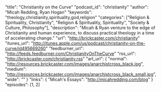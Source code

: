 "title": "Christianity on the Curve"
"podcast_id": "christianity"
"author": "Micah Redding, Ryan Hogan"
"keywords": "theology,christianity,spirituality,god,religion"
"categories": ["Religion & Spirituality, Christianity", "Religion & Spirituality, Spirituality", "Society & Culture, Philosophy"],
"description": "Micah & Ryan venture to the edge of Christianity and human experience, to discuss practical theology in a time of accelerating change."
"url": "http://brickcaster.com/christianity"
"itunes_url": "http://itunes.apple.com/us/podcast/christianity-on-the-curve/id495669260"
"feedburner_url": "http://feeds.feedburner.com/ChristianityOnTheCurve"
"rss_url": "http://brickcaster.com/christianity.rss"
"art_url": {
  "normal": "http://resources.brickcaster.com/images/anarchistcross_black.jpg",
  "medium": "http://resources.brickcaster.com/images/anarchistcross_black_small.jpg",
  "wide": ""
}
"links": {
  "Micah's Essays": "http://micahredding.com/blog"
}
"episodes": [1, 2]
